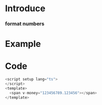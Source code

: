 # Introduce

### format numbers

# Example

<script setup>
</script>

<span v-money="123456789.123456"></span>

# Code

```js
<script setup lang="ts">
</script>
<template>
  <span v-money="123456789.123456"></span>
</template>
```
